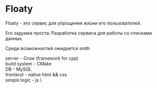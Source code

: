 # Floaty

Floaty - это сервис для упрощения жизни его пользователей.

Его задумка проста: Разработка сервиса для работы со списками данных.

Среди возможностей ожидается smth

server - Crow (framework for cpp) \
build system - CMake \
DB - MySQL \
frontend - native html && css \
simple logic - js \
